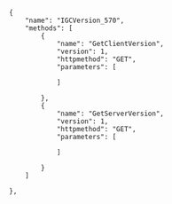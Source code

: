 			{
				"name": "IGCVersion_570",
				"methods": [
					{
						"name": "GetClientVersion",
						"version": 1,
						"httpmethod": "GET",
						"parameters": [

						]
						
					},
					{
						"name": "GetServerVersion",
						"version": 1,
						"httpmethod": "GET",
						"parameters": [

						]
						
					}
				]
				
			},